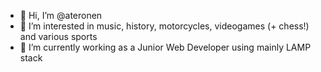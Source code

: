- 👋 Hi, I’m @ateronen
- 👀 I’m interested in music, history, motorcycles, videogames (+ chess!) and various sports
- 🌱 I’m currently working as a Junior Web Developer using mainly LAMP stack

<!---
ateronen/ateronen is a ✨ special ✨ repository because its `README.md` (this file) appears on your GitHub profile.
You can click the Preview link to take a look at your changes.
--->
